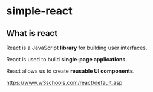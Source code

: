 # simple-react
## What is react
React is a JavaScript **library** for building user interfaces.

React is used to build **single-page applications**.

React allows us to create **reusable UI components**.

https://www.w3schools.com/react/default.asp
